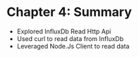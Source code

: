 # Chapter 4: Summary

* Explored InfluxDb Read Http Api
* Used curl to read data from InfluxDb
* Leveraged Node.Js Client to read data